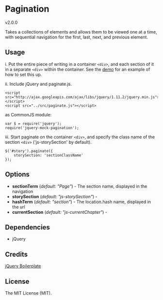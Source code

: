 # Pagination

v2.0.0

Takes a collections of elements and allows them to be viewed one at a time, with sequential navigation for the first, last, next, and previous element.

## Usage
i. Put the entire piece of writing in a container `<div>`, and each section of it in a separate `<div>` within the container. See the [demo](/demo/index.html) for an example of how to set this up.

ii. Include jQuery and paginate.js.

```
<script src="http://ajax.googleapis.com/ajax/libs/jquery/1.11.2/jquery.min.js"></script>
<script src="../src/paginate.js"></script>
```

as CommonJS module:
```
var $ = require('jquery');
require('jquery-mock-pagination');
```

iii. Start paginate on the container `<div>`, and specify the class name of the section `<div>` ('js-storySection' by default).

```
$('#story').paginate({
	storySection: 'sectionClassName'
});
```

## Options
+ **sectionTerm** (*default: "Page"*) - The section name, displayed in the navigation
+ **storySection** (*default: "js-storySection"*) - 
+ **hashTerm** (*default: "section"*) - The location.hash name, displayed in the url
+ **currentSection** (*default: "js-currentChapter"*) - 

## Dependencies
+ jQuery

## Credits
[jQuery Boilerplate](http://jqueryboilerplate.com/)

## License
The MIT License (MIT).